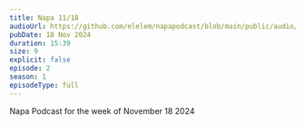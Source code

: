 ```yaml
---
title: Napa 11/18
audioUrl: https://github.com/elelem/napapodcast/blob/main/public/audio/episode-2.m4a?raw=true
pubDate: 18 Nov 2024
duration: 15:39
size: 9
explicit: false
episode: 2
season: 1
episodeType: full
---
```

Napa Podcast for the week of November 18 2024